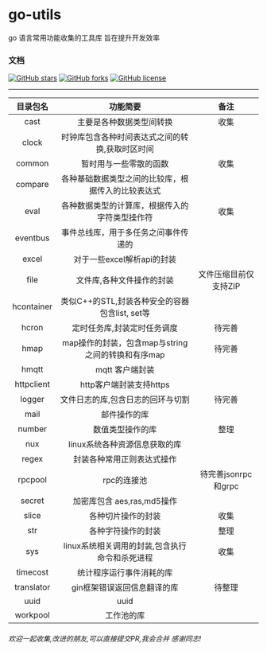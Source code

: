 # go-utils
go 语言常用功能收集的工具库
旨在提升开发效率

### 文档

[![GitHub stars](https://img.shields.io/github/stars/feng-crazy/go-utils)](https://github.com/feng-crazy/go-utils/stargazers)
[![GitHub forks](https://img.shields.io/github/forks/feng-crazy/go-utils)](https://github.com/feng-crazy/go-utils/network)
[![GitHub license](https://img.shields.io/github/license/feng-crazy/go-utils)](https://github.com/feng-crazy/go-utils/blob/master/LICENSE)

---------------------------------------------------------------------------------------------------------------------------------

|  目录包名   |                           功能简要                           |         备注         |
| :---------: | :----------------------------------------------------------: | :------------------: |
|     cast     |   主要是各种数据类型间转换          |     收集         |
|    clock    |  时钟库包含各种时间表达式之间的转换,获取时区时间|                      | 收集
|  common  |                  暂时用与一些零散的函数                   |         收集         |
|    compare    |         各种基础数据类型之间的比较库，根据传入的比较表达式          |           |
|    eval    |  各种数据类型的计算库，根据传入的字符类型操作符     |      收集          |
|   eventbus   |       事件总线库，用于多任务之间事件传递的 |                      |   
|   excel   | 对于一些excel解析api的封装 |                      |
|   file    |   文件库,各种文件操作的封装       |         文件压缩目前仅支持ZIP             |
|    hcontainer    |   类似C++的STL,封装各种安全的容器包含list, set等 |          |
|    hcron     |  定时任务库,封装定时任务调度   |    待完善                  |
|    hmap    |  map操作的封装，包含map与string之间的转换和有序map   |待完善 |                 |
|    hmqtt    |  mqtt 客户端封装   | |                 |
|    httpclient    |  http客户端封装支持https   | |                 |
|    logger    |    文件日志的库,包含日志的回环与切割    |             待完善         |
|    mail    |        邮件操作的库       |                      |
|   number    |                    数值类型操作的库                     | 整理 |
|    nux     |   linux系统各种资源信息获取的库    |                      |  收集
| regex |        封装各种常用正则表达式操作        |                      |  收集  |
| rpcpool |        rpc的连接池       |    待完善jsonrpc和grpc                  |   |
|   secret   |                       加密库包含 aes,ras,md5操作             |                      |
|   slice    |                           各种切片操作的封装                 |       收集       |
|  str   |              各种字符操作的封装                    |   整理 |
|     sys     | linux系统相关调用的封装,包含执行命令和杀死进程   |   收集           |
|  timecost   |                          统计程序运行事件消耗的库         |                      |
|    translator    | gin框架错误返回信息翻译的库       |      待整理                |
|    uuid    |    uuid                |               |
|  workpool   |   工作池的库            |                       |
  
###### 欢迎一起收集,改进的朋友,可以直接提交PR,我会合并 感谢同志!

